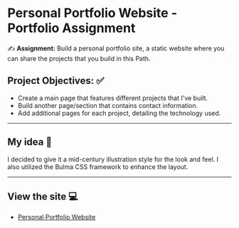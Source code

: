# Personal Portfolio Website - Portfolio Assignment

:writing_hand: **Assignment:** Build a personal portfolio site, a static website where you can share the projects that you build in this Path.

## Project Objectives: :white_check_mark:

- Create a main page that features different projects that I've built.
- Build another page/section that contains contact information.
- Add additional pages for each project, detailing the technology used.

---

## My idea :thought_balloon:

I decided to give it a mid-century illustration style for the look and feel. I also utilized the Bulma CSS framework to enhance the layout.

---

## View the site :computer:

- [Personal Portfolio Website](https://tgwalsh.github.io/git-practice/personal_portfilio_website/)

